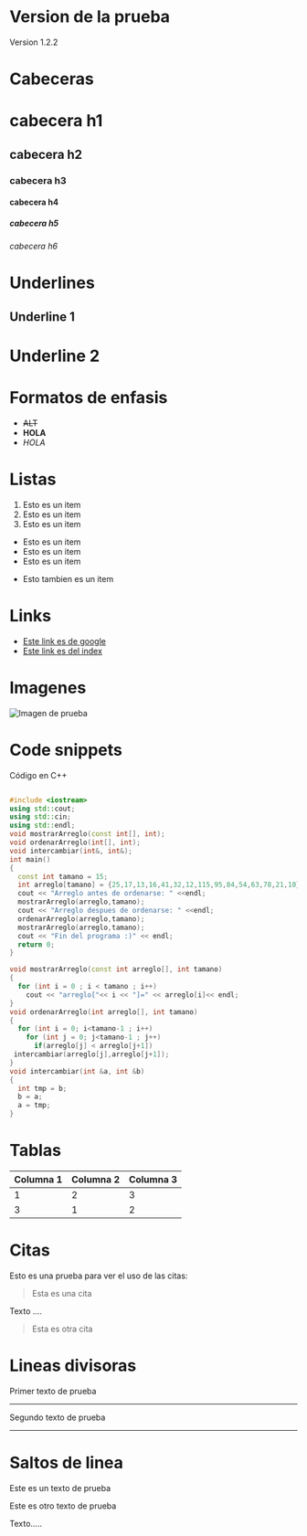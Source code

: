 # Version de la prueba
Version 1.2.2
# Cabeceras
# cabecera h1
## cabecera h2
### cabecera h3
#### cabecera h4
##### cabecera h5
###### cabecera h6

# Underlines

Underline 1
--------
Underline 2
===========

# Formatos de enfasis
- ~~ALT~~ 
- **HOLA**
 - *HOLA*

# Listas
1. Esto es un item
1. Esto es un item
1. Esto es un item
-  Esto es un item
- Esto es un item
- Esto es un item
+ Esto tambien es un item

# Links
- [Este link es de google](http://www.google.com)
- [Este link es del index](index.html)

# Imagenes
![Imagen de prueba](https://images.unsplash.com/photo-1595433707802-6b2626ef1c91?ixlib=rb-4.0.3&q=85&fm=jpg&crop=entropy&cs=srgb)

# Code snippets
Código en C++
```C++

#include <iostream>
using std::cout;
using std::cin;
using std::endl;
void mostrarArreglo(const int[], int); 
void ordenarArreglo(int[], int); 
void intercambiar(int&, int&); 
int main()
{
  const int tamano = 15;
  int arreglo[tamano] = {25,17,13,16,41,32,12,115,95,84,54,63,78,21,10};
  cout << "Arreglo antes de ordenarse: " <<endl;
  mostrarArreglo(arreglo,tamano);
  cout << "Arreglo despues de ordenarse: " <<endl;
  ordenarArreglo(arreglo,tamano);
  mostrarArreglo(arreglo,tamano);
  cout << "Fin del programa :)" << endl;
  return 0;
}

void mostrarArreglo(const int arreglo[], int tamano)
{
  for (int i = 0 ; i < tamano ; i++)
    cout << "arreglo["<< i << "]=" << arreglo[i]<< endl;
}
void ordenarArreglo(int arreglo[], int tamano)
{
  for (int i = 0; i<tamano-1 ; i++)
    for (int j = 0; j<tamano-1 ; j++)
      if(arreglo[j] < arreglo[j+1])
 intercambiar(arreglo[j],arreglo[j+1]);
}
void intercambiar(int &a, int &b)
{
  int tmp = b;
  b = a;
  a = tmp;
} 
```
# Tablas
|Columna 1 |Columna 2 |Columna 3 |
|----------|----------|----------|
1 | 2 | 3 |
3 | 1 |2 |
# Citas
Esto es una prueba para ver el uso de las citas:
> Esta es una cita

Texto ....
> Esta es otra cita
# Lineas divisoras
Primer texto de prueba

---
Segundo texto de prueba

*** 
# Saltos de linea
Este es un texto de prueba

Este es otro texto de prueba

Texto.....